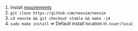 1. Install [requirements](https://github.com/neovim/neovim/wiki/Building-Neovim#build-prerequisites)
2. `git clone https://github.com/neovim/neovim`
3. `cd neovim && git checkout stable && make -j4`
4. `sudo make install` => Default install location in `/user/local`
